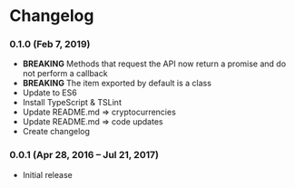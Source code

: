 # Changelog

### 0.1.0 (Feb 7, 2019)
- **BREAKING** Methods that request the API now return a promise and do not perform a callback
- **BREAKING** The item exported by default is a class
- Update to ES6
- Install TypeScript & TSLint
- Update README.md => cryptocurrencies
- Update README.md => code updates
- Create changelog



### 0.0.1 (Apr 28, 2016 – Jul 21, 2017)
- Initial release
